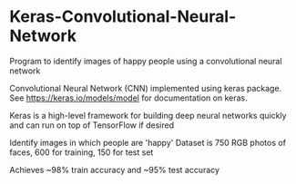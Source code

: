 # Keras-Convolutional-Neural-Network
Program to identify images of happy people using a convolutional neural network

Convolutional Neural Network (CNN) implemented using keras package.
See https://keras.io/models/model  for documentation on keras.

Keras is a high-level framework for building deep neural networks quickly
and can run on top of TensorFlow if desired

Identify images in which people are 'happy'
Dataset is 750 RGB photos of faces, 600 for training, 150 for test set

Achieves ~98% train accuracy and ~95% test accuracy
